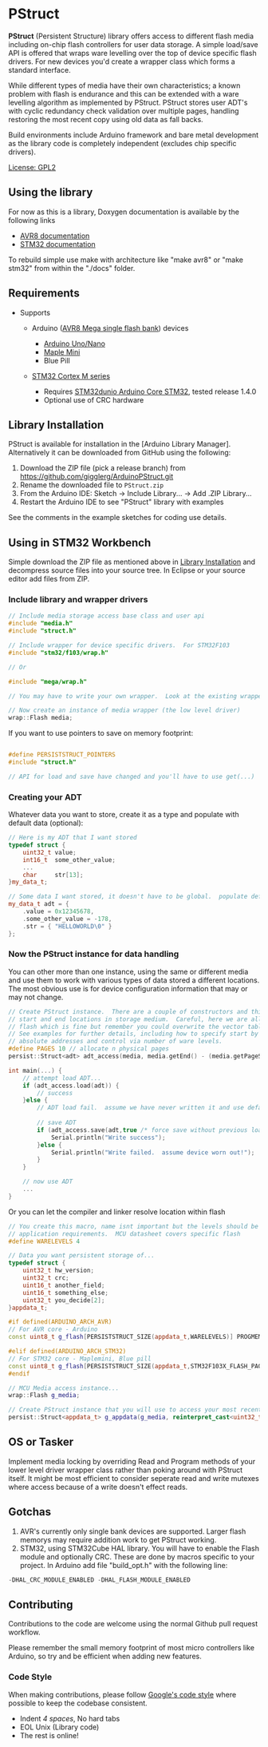 # PStruct

**PStruct** (Persistent Structure) library offers access to different flash media 
including on-chip flash controllers for user data storage.
A simple load/save API is offered that wraps ware levelling over the top of device 
specific flash drivers.  For new devices you'd create a wrapper class which forms 
a standard interface.

While different types of media have their own characteristics; a known problem with 
flash is endurance and this can be extended with a ware levelling algorithm as 
implemented by PStruct.
PStruct stores user ADT's with cyclic redundancy check validation over multiple 
pages, handling restoring the most recent copy using old data as fall backs.

Build environments include Arduino framework and bare metal development as the 
library code is completely independent (excludes chip specific drivers).

[License: GPL2](https://www.gnu.org/licenses/old-licenses/gpl-2.0.en.html)


## Using the library

For now as this is a library, Doxygen documentation is available by the following links

* [AVR8 documentation](https://gigglerg.github.io/ArduinoPStruct/release_100/avr8_html/index.htm)
* [STM32 documentation](https://gigglerg.github.io/ArduinoPStruct/release_100/stm32_html/index.htm)

To rebuild simple use make with architecture like "make avr8" or "make stm32" from within 
the "./docs" folder.


## Requirements

* Supports
  * Arduino ([AVR8 Mega single flash bank](http://ww1.microchip.com/downloads/en/DeviceDoc/Atmel-7810-Automotive-Microcontrollers-ATmega328P_Datasheet.pdf)) devices
    * [Arduino Uno/Nano](https://www.arduino.cc/)
    * [Maple Mini](http://docs.leaflabs.com/static.leaflabs.com/pub/leaflabs/maple-docs/latest/hardware/maple-mini.html)
    * Blue Pill
    
  * [STM32 Cortex M series](https://www.st.com/en/microcontrollers-microprocessors/stm32-32-bit-arm-cortex-mcus.html)
    * Requires [STM32dunio Arduino Core STM32](https://github.com/stm32duino/Arduino_Core_STM32), tested release 1.4.0
    * Optional use of CRC hardware


## Library Installation

PStruct is available for installation in the [Arduino Library Manager].
Alternatively it can be downloaded from GitHub using the following:

1. Download the ZIP file (pick a release branch) from https://github.com/gigglerg/ArduinoPStruct.git
2. Rename the downloaded file to `PStruct.zip`
3. From the Arduino IDE: Sketch -> Include Library... -> Add .ZIP Library...
4. Restart the Arduino IDE to see "PStruct" library with examples

See the comments in the example sketches for coding use details.


## Using in STM32 Workbench

Simple download the ZIP file as mentioned above in [Library Installation](#Library-Installation) and 
decompress source files into your source tree.  In Eclipse or your source editor add files from ZIP.


### Include library and wrapper drivers

```cpp
// Include media storage access base class and user api
#include "media.h"
#include "struct.h"

// Include wrapper for device specific drivers.  For STM32F103
#include "stm32/f103/wrap.h"

// Or

#include "mega/wrap.h"

// You may have to write your own wrapper.  Look at the existing wrappers for coding support.

// Now create an instance of media wrapper (the low level driver)
wrap::Flash media;

```

If you want to use pointers to save on memory footprint:


```cpp

#define PERSISTSTRUCT_POINTERS
#include "struct.h"

// API for load and save have changed and you'll have to use get(...)

```


### Creating your ADT

Whatever data you want to store, create it as a type and populate with default data (optional):

```cpp
// Here is my ADT that I want stored
typedef struct {
	uint32_t value;
    int16_t  some_other_value;
    ...
	char     str[13];
}my_data_t;

// Some data I want stored, it doesn't have to be global.  populate defaults (optional)
my_data_t adt = {
    .value = 0x12345678,
    .some_other_value = -178,
    .str = { "HELLOWORLD\0" }
};

```


### Now the PStruct instance for data handling

You can other more than one instance, using the same or different media and use them to work with 
various types of data stored a different locations.   The most obvious use is for device configuration 
information that may or may not change.


```cpp
// Create PStruct instance.  There are a couple of constructors and this one creates based upon defined
// start and end locations in storage medium.  Careful, here we are allocating storage at end of on-chip
// flash which is fine but remember you could overwrite the vector table if you put it at the start.
// See examples for further details, including how to specify start by compiler variables rather than 
// absolute addresses and control via number of ware levels.
#define PAGES 10 // allocate n physical pages
persist::Struct<adt> adt_access(media, media.getEnd() - (media.getPageSize() * PAGES), PAGES);

int main(...) {
    // attempt load ADT...
	if (adt_access.load(adt)) {
        // success
	}else {
		// ADT load fail.  assume we have never written it and use default
		
		// save ADT
		if (adt_access.save(adt,true /* force save without previous load */)) {
			Serial.println("Write success");
		}else {
			Serial.println("Write failed.  assume device worn out!");
		}
    }

    // now use ADT
    ...
}

```

Or you can let the compiler and linker resolve location within flash

```cpp
// You create this macro, name isnt important but the levels should be changed to meet
// application requirements.  MCU datasheet covers specific flash 
#define WARELEVELS 4

// Data you want persistent storage of...
typedef struct {
    uint32_t hw_version;
    uint32_t crc;
    uint16_t another_field;
    uint16_t something_else;
    uint32_t you_decide[2];
}appdata_t;

#if defined(ARDUINO_ARCH_AVR)
// For AVR core - Arduino
const uint8_t g_flash[PERSISTSTRUCT_SIZE(appdata_t,WARELEVELS)] PROGMEM __attribute__ ((aligned (AVR_FLASH_PAGE_SIZE))) = { 0xff };

#elif defined(ARDUINO_ARCH_STM32)
// For STM32 core - Maplemini, Blue pill
const uint8_t g_flash[PERSISTSTRUCT_SIZE(appdata_t,STM32F103X_FLASH_PAGE_SIZE,WARELEVELS)] __attribute__ ((aligned (STM32F103X_FLASH_PAGE_SIZE))) = { 0xff };
#endif

// MCU Media access instance...
wrap::Flash g_media;

// Create PStruct instance that you will use to access your most recently saved appdata_t stored in memory allocated to g_flash
persist::Struct<appdata_t> g_appdata(g_media, reinterpret_cast<uint32_t*>(const_cast<uint8_t*>(&g_flash[0])), WARELEVELS);

```


## OS or Tasker

Implement media locking by overriding Read and Program methods of your lower level driver wrapper class rather 
than poking around with PStruct itself.   It might be most efficient to consider seperate read and write 
mutexes where access because of a write doesn't effect reads.


## Gotchas

1. AVR's currently only single bank devices are supported.  Larger flash memorys may require addition work 
to get PStruct working.
2. STM32, using STM32Cube HAL library.  You will have to enable the Flash module and optionally CRC.  These 
are done by macros specific to your project.  In Arduino add file "build_opt.h" with the following line:

```cpp
-DHAL_CRC_MODULE_ENABLED -DHAL_FLASH_MODULE_ENABLED
```


## Contributing

Contributions to the code are welcome using the normal Github pull request workflow.

Please remember the small memory footprint of most micro controllers like Arduino, so try and be efficient when adding new features.


### Code Style

When making contributions, please follow [Google's code style](https://google.github.io/styleguide/cppguide.html) where possible to keep the codebase consistent.

* Indent *4 spaces*, No hard tabs
* EOL Unix (Library code)
* The rest is online!
